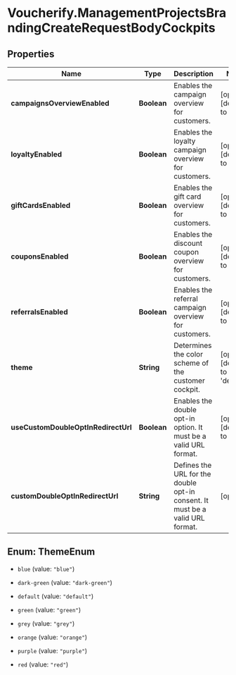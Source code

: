 # Voucherify.ManagementProjectsBrandingCreateRequestBodyCockpits

## Properties

Name | Type | Description | Notes
------------ | ------------- | ------------- | -------------
**campaignsOverviewEnabled** | **Boolean** | Enables the campaign overview for customers. | [optional] [default to false]
**loyaltyEnabled** | **Boolean** | Enables the loyalty campaign overview for customers. | [optional] [default to true]
**giftCardsEnabled** | **Boolean** | Enables the gift card overview for customers. | [optional] [default to true]
**couponsEnabled** | **Boolean** | Enables the discount coupon overview for customers. | [optional] [default to true]
**referralsEnabled** | **Boolean** | Enables the referral campaign overview for customers. | [optional] [default to true]
**theme** | **String** | Determines the color scheme of the customer cockpit. | [optional] [default to &#39;default&#39;]
**useCustomDoubleOptInRedirectUrl** | **Boolean** | Enables the double opt-in option. It must be a valid URL format. | [optional] [default to false]
**customDoubleOptInRedirectUrl** | **String** | Defines the URL for the double opt-in consent. It must be a valid URL format. | [optional] 



## Enum: ThemeEnum


* `blue` (value: `"blue"`)

* `dark-green` (value: `"dark-green"`)

* `default` (value: `"default"`)

* `green` (value: `"green"`)

* `grey` (value: `"grey"`)

* `orange` (value: `"orange"`)

* `purple` (value: `"purple"`)

* `red` (value: `"red"`)




